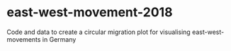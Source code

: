# east-west-movement-2018
Code and data to create a circular migration plot for visualising east-west-movements in Germany
